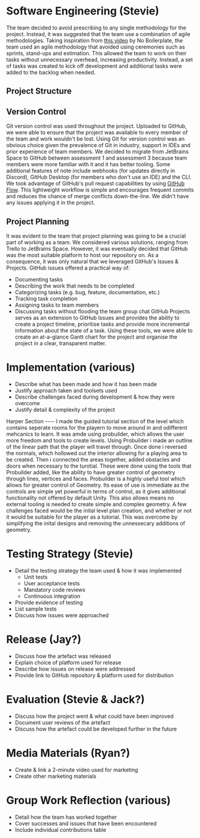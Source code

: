 # Software Engineering (Stevie)
The team decided to avoid prescribing to any single methodology for the project. Instead, it was suggested that the team use a combination of agile methodologies.
Taking inspiration from [this video](https://www.youtube.com/watch?v=9K20e7jlQPA) by No Boilerplate, the team used an agile methodology that avoided using ceremonies
such as sprints, stand-ups and estimation. This allowed the team to work on their tasks without unnecessary overhead, increasing productivity.
Instead, a set of tasks was created to kick off development and additional tasks were added to the backlog when needed.

## Project Structure

## Version Control
Git version control was used throughout the project.
Uploaded to GitHub, we were able to ensure that the project was available to every member of the team and work wouldn't be lost.
Using Git for version control was an obvious choice given the prevalence of Git in industry, support in IDEs and prior experience of team members.
We decided to migrate from JetBrains Space to GitHub between assessment 1 and assessment 3 because team members were more familiar with it and it has better tooling.
Some additional features of note include webhooks (for updates directly in Discord), GitHub Desktop (for members who don't use an IDE) and the CLI.
We took advantage of GitHub's pull request capabilities by using [GitHub Flow](https://docs.github.com/en/get-started/quickstart/github-flow).
This lightweight workflow is simple and encourages frequent commits and reduces the chance of merge conflicts down-the-line. We didn't have any issues applying it in the project.

## Project Planning
It was evident to the team that project planning was going to be a crucial part of working as a team. We considered various solutions, ranging from Trello to JetBrains Space.
However, it was eventually decided that GitHub was the most suitable platform to host our repository on.
As a consequence, it was only natural that we leveraged GitHub's Issues & Projects. GitHub issues offered a practical way of:
- Documenting tasks
- Describing the work that needs to be completed
- Categorizing tasks (e.g. bug, feature, documentation, etc.)
- Tracking task completion
- Assigning tasks to team members
- Discussing tasks without flooding the team group chat
GitHub Projects serves as an extension to GitHub Issues and provides the ability to create a project timeline, prioritise tasks and provide more incremental information about the state of a task.
Using these tools, we were able to create an at-a-glance Gantt chart for the project and organise the project in a clear, transparent matter.

# Implementation (various)
- Describe what has been made and how it has been made
- Justify approach taken and toolsets used
- Describe challenges faced during development & how they were overcome
- Justify detail & complexity of the project

Harper Section ----
I made the guided tutorial section of the level which contains seperate rooms for the playern to move around in and odifferent mehcanics to learn. It was amde using probuilder, which allows the user more freedom and tools to create levels. Using Probuilder i made an outline of the linear path that the player will travel through. Once done i reversed the normals, which hollowed out the interior allowing for a playing area to be created. Then i connected the areas together, added obstacles and doors when necessary to the turotial. These were done using the tools that Probuilder added, like the ability to have greater control of geometry through lines, vertices and faces. Probuilder is a highly useful tool which allows for greater control of Geometry. Its ease of use is immediate as the controls are simple yet powerful in terms of control, as it gives additional functionality not offered by default Unity. This also allows means no external tooling is needed to create simple and complex geometry. A few challenges faced would be the inital level plan creation, and whether or not it would be suitable for the player as a tutorial. This was overcome by simplifying the inital designs and removing the unnessecary additions of geometry.

# Testing Strategy (Stevie)
- Detail the testing strategy the team used & how it was implemented
    - Unit tests
    - User acceptance tests
    - Mandatory code reviews
    - Continuous integration
- Provide evidence of testing
- List sample tests
- Discuss how issues were approached

# Release (Jay?)
- Discuss how the artefact was released
- Explain choice of platform used for release
- Describe how issues on release were addressed
- Provide link to GitHub repository & platform used for distribution

# Evaluation (Stevie & Jack?)
- Discuss how the project went & what could have been improved
- Document user reviews of the artefact
- Discuss how the artefact could be developed further in the future

# Media Materials (Ryan?)
- Create & link a 2-minute video used for marketing
- Create other marketing materials

# Group Work Reflection (various)
- Detail how the team has worked together
- Cover successes and issues that have been encountered
- Include individual contributions table
